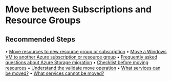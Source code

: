 <properties
  pagetitle="Move between Subscriptions and Resource Groups"
  description=""
  service="microsoft.migrate"
  resource="movecollections"
  ms.author="bhpat"
  selfhelptype="Generic"
  supporttopicids="32786298"
  productpesids="17321"
  cloudenvironments="public, fairfax, mooncake, blackforest, ussec, usnat"
  disableclouds=""
  articleid="a62779e2-d691-461e-8979-c890c1745d67"
  ownershipid="Compute_AzureResourceMover" />
# Move between Subscriptions and Resource Groups

## **Recommended Steps**

•	[Move resources to new resource group or subscription](https://docs.microsoft.com/azure/azure-resource-manager/management/move-resource-group-and-subscription?WT.mc_id=Portal-Microsoft_Azure_Support)
•	[Move a Windows VM to another Azure subscription or resource group](https://docs.microsoft.com/azure/virtual-machines/windows/move-vm?WT.mc_id=Portal-Microsoft_Azure_Support)
•	[Frequently asked questions about Azure Storage migration](https://docs.microsoft.com/azure/storage/common/storage-choose-data-transfer-solution?WT.mc_id=Portal-Microsoft_Azure_Support)
•	[Checklist before moving resources](https://docs.microsoft.com/azure/azure-resource-manager/management/move-resource-group-and-subscription?WT.mc_id=Portal-Microsoft_Azure_Support)
•	[Understand the validate move operation](https://docs.microsoft.com/en-us/azure/azure-resource-manager/management/move-resource-group-and-subscription?WT.mc_id=Portal-Microsoft_Azure_Support#validate-move)
•	[What services can be moved?](https://docs.microsoft.com/azure/azure-resource-manager/management/move-resource-group-and-subscription?WT.mc_id=Portal-Microsoft_Azure_Support#services-that-can-be-moved)
•	[What services cannot be moved?](https://docs.microsoft.com/azure/azure-resource-manager/management/move-resource-group-and-subscription?WT.mc_id=Portal-Microsoft_Azure_Support#services-that-cannot-be-moved)